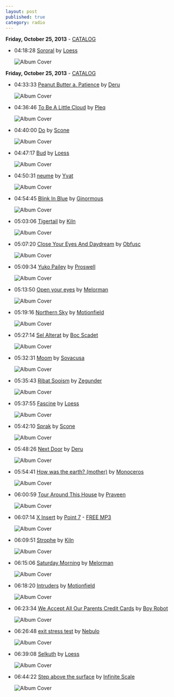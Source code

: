 ```yaml
---
layout: post
published: true
category: radio
---
```


**Friday, October 25, 2013** - [CATALOG](/2013/10/25/loess-radio-catalog)

*   04:18:28  [Sororal](http://goo.gl/gTZEFE) by [Loess](http://www.last.fm/music/Loess)

    ![Album Cover](http://userserve-ak.last.fm/serve/174s/3846903.jpg "Wind And Water")



**Friday, October 25, 2013** - [CATALOG](/2013/10/25/loess-radio-catalog)

*   04:33:33  [Peanut Butter a. Patience](http://goo.gl/GJxTWy) by [Deru](http://www.last.fm/music/Deru)

    ![Album Cover](http://userserve-ak.last.fm/serve/174s/62506065.jpg "Say Goodbye To Useless")

*   04:36:46  [To Be A Little Cloud](http://goo.gl/T6uF40) by [Pleq](http://www.last.fm/music/Pleq)

    ![Album Cover](http://userserve-ak.last.fm/serve/174s/30696415.jpg "The Metamorphosis")

*   04:40:00  [Do](http://goo.gl/If1aVq) by [Scone](http://www.last.fm/music/Scone)

    ![Album Cover](http://userserve-ak.last.fm/serve/174s/88240395.png "Maze")

*   04:47:17  [Bud](http://goo.gl/tk95jY) by [Loess](http://www.last.fm/music/Loess)

    ![Album Cover](http://userserve-ak.last.fm/serve/174s/67570860.jpg "Burrows")

*   04:50:31  [neume](http://goo.gl/zLG0Ts) by [Yvat](http://www.last.fm/music/Yvat)

    ![Album Cover](http://userserve-ak.last.fm/serve/174s/10932835.jpg "tear duct")

*   04:54:45  [Blink In Blue](http://goo.gl/U5vkSI) by [Ginormous](http://www.last.fm/music/Ginormous)

    ![Album Cover](http://userserve-ak.last.fm/serve/174s/71217828.jpg "At Night, Under Artificial Light")

*   05:03:06  [Tigertail](http://goo.gl/2JYOgO) by [Kiln](http://www.last.fm/music/Kiln)

    ![Album Cover](http://userserve-ak.last.fm/serve/174s/32954301.jpg "Dusker")

*   05:07:20  [Close Your Eyes And Daydream](http://goo.gl/nA8HG3) by [Obfusc](http://www.last.fm/music/Obfusc)

    ![Album Cover](http://userserve-ak.last.fm/serve/174s/32958427.jpg "Cities Of Cedar")

*   05:09:34  [Yuko Pailey](http://goo.gl/icosbU) by [Proswell](http://www.last.fm/music/Proswell)

    ![Album Cover](http://userserve-ak.last.fm/serve/174s/81273289.jpg "Bruxist Frog")

*   05:13:50  [Open your eyes](http://goo.gl/Xw4qkB) by [Melorman](http://www.last.fm/music/Melorman)

    ![Album Cover](http://userserve-ak.last.fm/serve/174s/71031312.jpg "After Noon")

*   05:19:16  [Northern Sky](http://goo.gl/lWXlkQ) by [Motionfield](http://www.last.fm/music/Motionfield)

    ![Album Cover](http://userserve-ak.last.fm/serve/174s/24892573.jpg "Music For Pictures [APL034]")

*   05:27:14  [Sel Alterat](http://goo.gl/MgMjIO) by [Boc Scadet](http://www.last.fm/music/Boc+Scadet)

    ![Album Cover](http://userserve-ak.last.fm/serve/174s/43946437.jpg "Yleptic")

*   05:32:31  [Moom](http://goo.gl/e020as) by [Sovacusa](http://www.last.fm/music/Sovacusa)

    ![Album Cover](http://userserve-ak.last.fm/serve/174s/19571899.jpg "Everything Is Green")

*   05:35:43  [Ribat Sooism](http://goo.gl/DdR0YD) by [Zegunder](http://www.last.fm/music/Zegunder)

    ![Album Cover](http://userserve-ak.last.fm/serve/174s/61113663.jpg "Meadow: Cottage Industries Four")

*   05:37:55  [Fascine](http://goo.gl/Kxmcpz) by [Loess](http://www.last.fm/music/Loess)

    ![Album Cover](http://userserve-ak.last.fm/serve/174s/67570860.jpg "Burrows")

*   05:42:10  [Sprak](http://goo.gl/dfQy0r) by [Scone](http://www.last.fm/music/Scone)

    ![Album Cover](http://userserve-ak.last.fm/serve/174s/88240395.png "Maze")

*   05:48:26  [Next Door](http://goo.gl/Q0RIR8) by [Deru](http://www.last.fm/music/Deru)

    ![Album Cover](http://userserve-ak.last.fm/serve/174s/48637593.png "Trying to Remember")

*   05:54:41  [How was the earth? (mother)](http://goo.gl/WgoQWG) by [Monoceros](http://www.last.fm/music/Monoceros)

    ![Album Cover](http://userserve-ak.last.fm/serve/174s/11950227.jpg "I feel apocalyptic today")

*   06:00:59  [Tour Around This House](http://goo.gl/04LHi4) by [Praveen](http://www.last.fm/music/Praveen)

    ![Album Cover](http://userserve-ak.last.fm/serve/174s/71217116.jpg "Expanse At Low Levels")

*   06:07:14  [X Insert](http://goo.gl/TIfy7v) by [Point 7](http://www.last.fm/music/Point+7) - [FREE MP3](http://goo.gl/v3hcGG)

    ![Album Cover](http://userserve-ak.last.fm/serve/174s/19586015.jpg "What")

*   06:09:51  [Strophe](http://goo.gl/ivOIAP) by [Kiln](http://www.last.fm/music/Kiln)

    ![Album Cover](http://userserve-ak.last.fm/serve/174s/66915146.jpg "Thermals : Sonic-carousels, Tonesheets, Loopstrata, and Slo-wave Microsymphonies")

*   06:15:06  [Saturday Morning](http://goo.gl/s1wjNI) by [Melorman](http://www.last.fm/music/Melorman)

    ![Album Cover](http://userserve-ak.last.fm/serve/174s/71031312.jpg "After Noon")

*   06:18:20  [Intruders](http://goo.gl/uLwIah) by [Motionfield](http://www.last.fm/music/Motionfield)

    ![Album Cover](http://userserve-ak.last.fm/serve/174s/8768473.jpg "Tangrams & Techniques")

*   06:23:34  [We Accept All Our Parents Credit Cards](http://goo.gl/B0jmgt) by [Boy Robot](http://www.last.fm/music/Boy+Robot)

    ![Album Cover](http://images.amazon.com/images/P/B0009NCP88.01._SCMZZZZZZZ_.jpg "Rotten Cocktails")

*   06:26:48  [exit stress test](http://goo.gl/uLfxwL) by [Nebulo](http://www.last.fm/music/Nebulo)

    ![Album Cover](http://userserve-ak.last.fm/serve/174s/54933601.jpg "artefact")

*   06:39:08  [Selkuth](http://goo.gl/vAl8hW) by [Loess](http://www.last.fm/music/Loess)

    ![Album Cover](http://userserve-ak.last.fm/serve/174s/67570860.jpg "Burrows")

*   06:44:22  [Step above the surface](http://goo.gl/a9Fgz0) by [Infinite Scale](http://www.last.fm/music/Infinite+Scale)

    ![Album Cover](http://userserve-ak.last.fm/serve/174s/26057697.jpg "Ad Infinitum")

